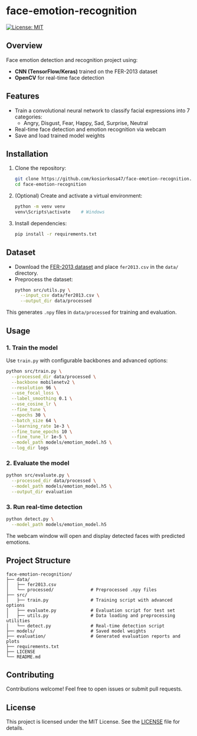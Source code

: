 # face-emotion-recognition

[![License: MIT](https://img.shields.io/badge/License-MIT-yellow.svg)](LICENSE)

## Overview

Face emotion detection and recognition project using:

- **CNN (TensorFlow/Keras)** trained on the FER-2013 dataset
- **OpenCV** for real-time face detection

## Features

- Train a convolutional neural network to classify facial expressions into 7 categories:
  - Angry, Disgust, Fear, Happy, Sad, Surprise, Neutral
- Real-time face detection and emotion recognition via webcam
- Save and load trained model weights

## Installation

1. Clone the repository:
   ```bash
   git clone https://github.com/kosiorkosa47/face-emotion-recognition.git
   cd face-emotion-recognition
   ```
2. (Optional) Create and activate a virtual environment:
   ```bash
   python -m venv venv
   venv\Scripts\activate    # Windows
   ```
3. Install dependencies:
   ```bash
   pip install -r requirements.txt
   ```

## Dataset

- Download the [FER-2013 dataset](https://www.kaggle.com/datasets/msambare/fer2013) and place `fer2013.csv` in the `data/` directory.
- Preprocess the dataset:
    ```bash
    python src/utils.py \
      --input_csv data/fer2013.csv \
      --output_dir data/processed
    ```
This generates `.npy` files in `data/processed` for training and evaluation.

## Usage

### 1. Train the model

Use `train.py` with configurable backbones and advanced options:
```bash
python src/train.py \
  --processed_dir data/processed \
  --backbone mobilenetv2 \
  --resolution 96 \
  --use_focal_loss \
  --label_smoothing 0.1 \
  --use_cosine_lr \
  --fine_tune \
  --epochs 30 \
  --batch_size 64 \
  --learning_rate 1e-3 \
  --fine_tune_epochs 10 \
  --fine_tune_lr 1e-5 \
  --model_path models/emotion_model.h5 \
  --log_dir logs
```

### 2. Evaluate the model

```bash
python src/evaluate.py \
  --processed_dir data/processed \
  --model_path models/emotion_model.h5 \
  --output_dir evaluation
```

### 3. Run real-time detection

```bash
python detect.py \
  --model_path models/emotion_model.h5
```

The webcam window will open and display detected faces with predicted emotions.

## Project Structure

```
face-emotion-recognition/
├── data/
│   ├── fer2013.csv
│   └── processed/              # Preprocessed .npy files
├── src/
│   ├── train.py                # Training script with advanced options
│   ├── evaluate.py             # Evaluation script for test set
│   ├── utils.py                # Data loading and preprocessing utilities
│   └── detect.py               # Real-time detection script
├── models/                     # Saved model weights
├── evaluation/                 # Generated evaluation reports and plots
├── requirements.txt
├── LICENSE
└── README.md
```

## Contributing

Contributions welcome! Feel free to open issues or submit pull requests.

## License

This project is licensed under the MIT License. See the [LICENSE](LICENSE) file for details.
